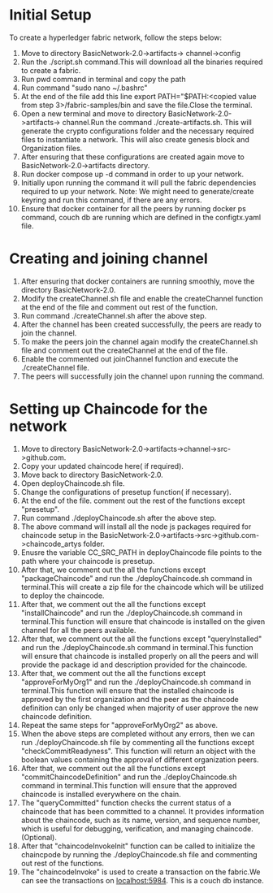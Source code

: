 # Initial Setup
To create a hyperledger fabric network, follow the steps below:
1. Move to directory BasicNetwork-2.0->artifacts-> channel->config
2. Run the ./script.sh command.This will download all the binaries required to create a fabric.
3. Run pwd command in terminal and copy the path
4. Run command "sudo nano ~/.bashrc" 
5. At the end of the file add this line export PATH="$PATH:<copied value from step 3>/fabric-samples/bin and save the file.Close the terminal.
6. Open a new terminal and move to directory BasicNetwork-2.0->artifacts-> channel.Run the command ./create-artifacts.sh. 
This will generate the crypto configurations folder and the necessary required files to instantiate a network.
This will also create genesis block and Organization files.
7. After ensuring that these configurations are created again move to  BasicNetwork-2.0->artifacts directory.
8. Run docker compose up -d command in order to up your network.
9. Initially upon running the command it will pull the fabric dependencies required to up your network.
Note: We might need to generate/create keyring and run this command, if there are any errors.
10. Ensure that docker container for all the peers by running docker ps command, couch db are running which are defined in the configtx.yaml file.
# Creating and joining channel
1. After ensuring that docker containers are running smoothly, move the directory BasicNetwork-2.0.
2. Modify the createChannel.sh file and enable the createChannel function at the end of the file and comment out rest of the function.
3. Run command ./createChannel.sh after the above step.
4. After the channel has been created successfully, the peers are ready to join the channel.
5. To make the peers join the channel again modify the createChannel.sh file and comment out the createChannel at the end of the file.
6. Enable the commented out joinChannel function and execute the ./createChannel file.
7. The peers will successfully join the channel upon running the command.


# Setting up Chaincode for the network

1. Move to directory BasicNetwork-2.0->artifacts->channel->src->github.com.
2. Copy your updated chaincode here( if required).
3. Move back to directory  BasicNetwork-2.0.
4. Open deployChaincode.sh file.
5. Change the configurations of presetup function( if necessary).
6. At the end of the file. comment out the rest of the functions except "presetup".
7. Run command ./deployChaincode.sh after the above step.
8. The above command will install all the node js packages required for chaincode setup in the BasicNetwork-2.0->artifacts->src->github.com->chaincode_artys folder.
9. Enusre the variable CC_SRC_PATH in deployChaincode file points to the path where your chaincode is presetup.
10. After that, we comment out the all the functions except "packageChaincode" and run the ./deployChaincode.sh command in terminal.This will create a zip file for the chaincode which will be utilized to deploy the chaincode.
11. After that, we comment out the all the functions except "installChaincode" and run the ./deployChaincode.sh command in terminal.This function will ensure that chaincode is installed on the given channel for all the peers available.
12. After that, we comment out the all the functions except "queryInstalled" and run the ./deployChaincode.sh command in terminal.This function will ensure that chaincode is installed properly on all the peers and will provide the package id and description provided for the chaincode.
13. After that, we comment out the all the functions except "approveForMyOrg1" and run the ./deployChaincode.sh command in terminal.This function will ensure that the installed chaincode is approved by the first organization and the peer as the chaincode definition can only be changed when majority of user approve the new chaincode definition.
14. Repeat the same steps for "approveForMyOrg2" as above.
15. When the above steps are completed without any errors, then we can run  ./deployChaincode.sh file by commenting all the functions except "checkCommitReadyness". This function will return an object with the boolean values containing the approval of different organization peers.
16. After that, we comment out the all the functions except "commitChaincodeDefinition" and run the ./deployChaincode.sh command in terminal.This function will ensure that the  approved chaincode is installed everywhere on the chain.
17. The "queryCommitted" function checks the current status of a chaincode that has been committed to a channel. It provides information about the chaincode, such as its name, version, and sequence number, which is useful for debugging, verification, and managing chaincode.(Optional).
18. After that "chaincodeInvokeInit" function can be called to initialize the chaincpode by running the ./deployChaincode.sh file and commenting out rest of the functions.
19.  The "chaincodeInvoke" is used to create a transaction on the fabric.We can see the transactions on  [localhost:5984](http://0.0.0.0:5984/_utils). This is a couch db instance.